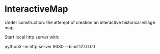 # InteractiveMap

Under construction: the attempt of creation an interactive historical village map.

Start local http server with:

python3 -m http.server 8080 --bind 127.0.0.1
